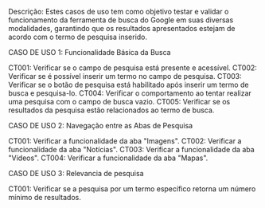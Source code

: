 Descrição:
Estes casos de uso tem como objetivo testar e validar o funcionamento da ferramenta de busca do Google em suas diversas modalidades, garantindo que os resultados apresentados estejam de acordo com o termo de pesquisa inserido.

CASO DE USO 1: Funcionalidade Básica da Busca

CT001: Verificar se o campo de pesquisa está presente e acessível.
CT002: Verificar se é possível inserir um termo no campo de pesquisa.
CT003: Verificar se o botão de pesquisa está habilitado após inserir um termo de busca e pesquisa-lo.
CT004: Verificar o comportamento ao tentar realizar uma pesquisa com o campo de busca vazio.
CT005: Verificar se os resultados da pesquisa estão relacionados ao termo de busca.

CASO DE USO 2: Navegação entre as Abas de Pesquisa

CT001: Verificar a funcionalidade da aba "Imagens".
CT002: Verificar a funcionalidade da aba "Notícias".
CT003: Verificar a funcionalidade da aba "Vídeos".
CT004: Verificar a funcionalidade da aba "Mapas".

CASO DE USO 3: Relevancia de pesquisa

CT001: Verificar se a pesquisa por um termo específico retorna um número mínimo de resultados.
